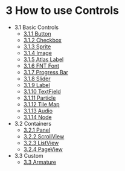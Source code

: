 # 3 How to use Controls



* 3.1 Basic Controls
    * [3.1.1 Button](../basic-controls/button/en.md)
    * [3.1.2 Checkbox](../basic-controls/checkbox/en.md)
    * [3.1.3 Sprite](../basic-controls/sprite/en.md)
    * [3.1.4 Image](../basic-controls/image/en.md)
    * [3.1.5 Atlas Label](../basic-controls/atlaslabel/en.md)
    * [3.1.6 FNT Font](../basic-controls/bitmaplabel/en.md)
    * [3.1.7 Progress Bar](../basic-controls/progressbar/en.md)
    * [3.1.8 Slider](../basic-controls/slider/en.md)
    * [3.1.9 Label](../basic-controls/label/en.md)
    * [3.1.10 TextField](../basic-controls/textfield/en.md)
    * [3.1.11 Particle](../basic-controls/particle/en.md)
    * [3.1.12 Tile Map](../basic-controls/tilemap/en.md)
    * [3.1.13 Audio](../basic-controls/audio/en.md)
    * [3.1.14 Node](../basic-controls/node/en.md)
* 3.2 Containers
    * [3.2.1 Panel](../containers/panel/en.md)
    * [3.2.2 ScrollView](../containers/scrolledview/en.md)     
    * [3.2.3 ListView](../containers/listview/en.md)
    * [3.2.4 PageView](../containers/pageview/en.md)
* 3.3 Custom        
    * [3.3 Armature](../custom/armature/en.md)